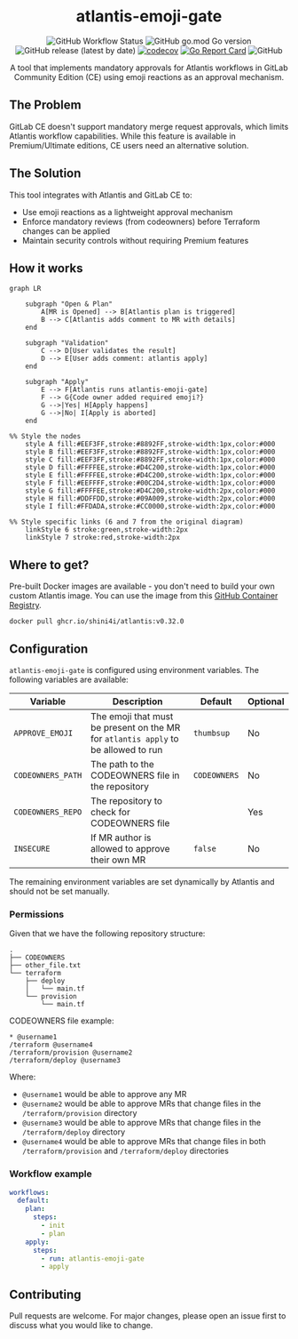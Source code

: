 <div align="center">

# atlantis-emoji-gate

![GitHub Workflow Status](https://img.shields.io/github/actions/workflow/status/shini4i/atlantis-emoji-gate/run-tests.yml?branch=main)
![GitHub go.mod Go version](https://img.shields.io/github/go-mod/go-version/shini4i/atlantis-emoji-gate)
![GitHub release (latest by date)](https://img.shields.io/github/v/release/shini4i/atlantis-emoji-gate)
[![codecov](https://codecov.io/gh/shini4i/atlantis-emoji-gate/graph/badge.svg?token=1AZLXDU1HP)](https://codecov.io/gh/shini4i/atlantis-emoji-gate)
[![Go Report Card](https://goreportcard.com/badge/github.com/shini4i/atlantis-emoji-gate)](https://goreportcard.com/report/github.com/shini4i/atlantis-emoji-gate)
![GitHub](https://img.shields.io/github/license/shini4i/atlantis-emoji-gate)

A tool that implements mandatory approvals for Atlantis workflows in GitLab Community Edition (CE) using emoji reactions as an approval mechanism.

</div>

## The Problem
GitLab CE doesn't support mandatory merge request approvals, which limits Atlantis workflow capabilities. While this feature is available in Premium/Ultimate editions, CE users need an alternative solution.

## The Solution
This tool integrates with Atlantis and GitLab CE to:
- Use emoji reactions as a lightweight approval mechanism
- Enforce mandatory reviews (from codeowners) before Terraform changes can be applied
- Maintain security controls without requiring Premium features

## How it works

```mermaid
graph LR

    subgraph "Open & Plan"
        A[MR is Opened] --> B[Atlantis plan is triggered]
        B --> C[Atlantis adds comment to MR with details]
    end

    subgraph "Validation"
        C --> D[User validates the result]
        D --> E[User adds comment: atlantis apply]
    end

    subgraph "Apply"
        E --> F[Atlantis runs atlantis-emoji-gate]
        F --> G{Code owner added required emoji?}
        G -->|Yes| H[Apply happens]
        G -->|No| I[Apply is aborted]
    end

%% Style the nodes
    style A fill:#EEF3FF,stroke:#8892FF,stroke-width:1px,color:#000
    style B fill:#EEF3FF,stroke:#8892FF,stroke-width:1px,color:#000
    style C fill:#EEF3FF,stroke:#8892FF,stroke-width:1px,color:#000
    style D fill:#FFFFEE,stroke:#D4C200,stroke-width:1px,color:#000
    style E fill:#FFFFEE,stroke:#D4C200,stroke-width:1px,color:#000
    style F fill:#EEFFFF,stroke:#00C2D4,stroke-width:1px,color:#000
    style G fill:#FFFFEE,stroke:#D4C200,stroke-width:2px,color:#000
    style H fill:#DDFFDD,stroke:#09A009,stroke-width:2px,color:#000
    style I fill:#FFDADA,stroke:#CC0000,stroke-width:2px,color:#000

%% Style specific links (6 and 7 from the original diagram)
    linkStyle 6 stroke:green,stroke-width:2px
    linkStyle 7 stroke:red,stroke-width:2px

```

## Where to get?

Pre-built Docker images are available - you don't need to build your own custom Atlantis image. You can use the  image from this [GitHub Container Registry](https://github.com/shini4i/docker-atlantis/pkgs/container/atlantis).

```
docker pull ghcr.io/shini4i/atlantis:v0.32.0
```

## Configuration

`atlantis-emoji-gate` is configured using environment variables. The following variables are available:

| Variable          | Description                                                                        | Default      | Optional |
|-------------------|------------------------------------------------------------------------------------|--------------|----------|
| `APPROVE_EMOJI`   | The emoji that must be present on the MR for `atlantis apply` to be allowed to run | `thumbsup`   | No       |
| `CODEOWNERS_PATH` | The path to the CODEOWNERS file in the repository                                  | `CODEOWNERS` | No       |
| `CODEOWNERS_REPO` | The repository to check for CODEOWNERS file                                        |              | Yes      |
| `INSECURE`        | If MR author is allowed to approve their own MR                                    | `false`      | No       |

The remaining environment variables are set dynamically by Atlantis and should not be set manually.

### Permissions

Given that we have the following repository structure:
```
.
├── CODEOWNERS
├── other_file.txt
└── terraform
    ├── deploy
    │   └── main.tf
    └── provision
        └── main.tf
```

CODEOWNERS file example:

```
* @username1
/terraform @username4
/terraform/provision @username2
/terraform/deploy @username3
```

Where:
- `@username1` would be able to approve any MR
- `@username2` would be able to approve MRs that change files in the `/terraform/provision` directory
- `@username3` would be able to approve MRs that change files in the `/terraform/deploy` directory
- `@username4` would be able to approve MRs that change files in both `/terraform/provision` and `/terraform/deploy` directories

### Workflow example

```yaml
workflows:
  default:
    plan:
      steps:
        - init
        - plan
    apply:
      steps:
        - run: atlantis-emoji-gate
        - apply
```

## Contributing

Pull requests are welcome. For major changes, please open an issue first to discuss what you would like to change.
